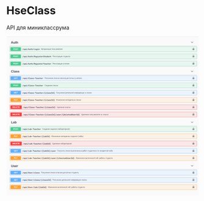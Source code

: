 # HseClass

API для миниклассрума


![swagger](https://github.com/AlexandrNemashkalo/HseClass/blob/master/screens/api.png)
